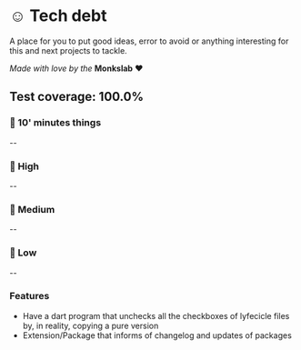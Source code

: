 # ☺️ Tech debt

A place for you to put good ideas, error to avoid or anything interesting for this and next projects to tackle.

_Made with love by the_ **Monkslab** ❤️

## Test coverage: 100.0%

### :dash: 10' minutes things

--

### :no_entry_sign: High

--

### :children_crossing: Medium

--

### :palm_tree: Low

--

### Features

- Have a dart program that unchecks all the checkboxes of lyfecicle files by, in reality, copying a pure version
- Extension/Package that informs of changelog and updates of packages
